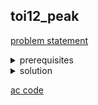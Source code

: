 ## toi12_peak
[problem statement](https://programming.in.th/tasks/toi12_peak)

<details>
  <summary>prerequisites</summary>
  <ul>
    <li>STL</li>
    <ul>
      <li><code>std::unique()</code></li>
      <li><code>std::sort()</code></li>
    </ul>
  </ul>
</details>

<details>
  <summary>solution</summary>
  <p>โจทย์ให้เราหา local ความสูงที่เป็น local maximum แล้วนำมาเรืยงจากมากมาน้อย แล้วทำการหา $k$ ลำดับแรกหลังการนำเลขที่ซ้ำออก เราสามารถตรงๆได้เลย โดยใน C++ มี function <code>std::sort</code> และ <code>std::unique</code> ให้เราใช้</p>
</details>

[ac code](./toi12_peak.cpp)
